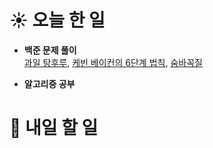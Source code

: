 # ☀️ 오늘 한 일

- **백준 문제 풀이**<br>
  [과일 탕후루](https://www.acmicpc.net/problem/30804),
  [케빈 베이컨의 6단계 법칙](https://www.acmicpc.net/problem/1389),
  [숨바꼭질](https://www.acmicpc.net/problem/1697)
  
- **알고리증 공부**

# 🚩 내일 할 일
